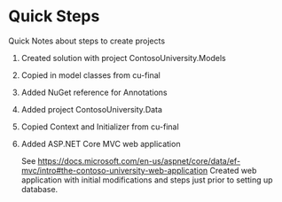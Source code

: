Quick Steps
===========

Quick Notes about steps to create projects

1) Created solution with project ContosoUniversity.Models
2) Copied in model classes from cu-final
3) Added NuGet reference for Annotations

4) Added project ContosoUniversity.Data
5) Copied Context and Initializer from cu-final

6) Added ASP.NET Core MVC web application

	See https://docs.microsoft.com/en-us/aspnet/core/data/ef-mvc/intro#the-contoso-university-web-application
	Created web application with initial modifications and steps just prior to setting up database.
